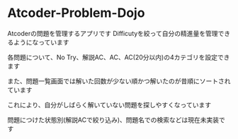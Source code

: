 # Atcoder-Problem-Dojo

Atcoderの問題を管理するアプリです
Difficutyを絞って自分の精進量を管理できるようになっています

各問題について、No Try、解説AC、AC、AC(20分以内)の4カテゴリを設定できます

また、問題一覧画面では解いた回数が少ない順かつ解いたのが昔順にソートされています

これにより、自分がしばらく解いていない問題を探しやすくなっています

問題につけた状態別(解説ACで絞り込み)、問題名での検索などは現在未実装です